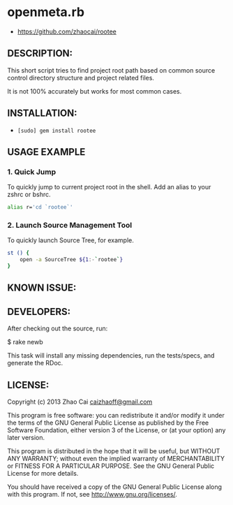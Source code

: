 # openmeta.rb

* https://github.com/zhaocai/rootee


## DESCRIPTION:

This short script tries to find project root path based on common source control directory structure and project related files.

It is not 100% accurately but works for most common cases.

## INSTALLATION:

* `[sudo] gem install rootee`

## USAGE EXAMPLE

### 1. Quick Jump

To quickly jump to current project root in the shell. Add an alias to your zshrc or bshrc.
```sh
alias r='cd `rootee`'
```

### 2. Launch Source Management Tool

To quickly launch Source Tree, for example.
```sh
st () {
    open -a SourceTree ${1:-`rootee`}
}
```


## KNOWN ISSUE:


## DEVELOPERS:

After checking out the source, run:

  $ rake newb

This task will install any missing dependencies, run the tests/specs,
and generate the RDoc.

## LICENSE:

Copyright (c) 2013 Zhao Cai <caizhaoff@gmail.com>

This program is free software: you can redistribute it and/or modify it under
the terms of the GNU General Public License as published by the Free Software
Foundation, either version 3 of the License, or (at your option)
any later version.

This program is distributed in the hope that it will be useful, but WITHOUT
ANY WARRANTY; without even the implied warranty of MERCHANTABILITY or FITNESS
FOR A PARTICULAR PURPOSE. See the GNU General Public License for more details.

You should have received a copy of the GNU General Public License along with
this program. If not, see <http://www.gnu.org/licenses/>.



